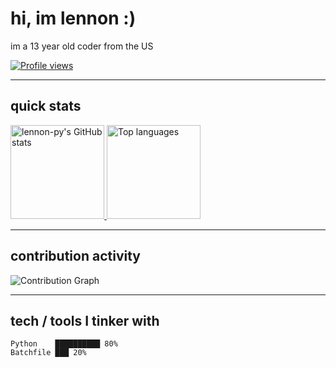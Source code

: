 # hi, im lennon :)

im a 13 year old coder from the US

[![Profile views](https://komarev.com/ghpvc/?username=lennon-py&color=blue)](https://github.com/lennon-py)

---

## quick stats
<p align="left">
  <a href="https://github.com/lennon-py">
    <img height="150" src="https://github-readme-stats.vercel.app/api?username=lennon-py&show_icons=true&count_private=true&theme=github_dark&hide_rank=true" alt="lennon-py's GitHub stats" />
  </a>
  <a href="https://github.com/lennon-py">
    <img height="150" src="https://github-readme-stats.vercel.app/api/top-langs/?username=lennon-py&layout=compact&theme=github_dark&hide=HTML" alt="Top languages" />
  </a>
</p>


---

## contribution activity
![Contribution Graph](https://activity-graph.herokuapp.com/graph?username=lennon-py&area=true&hide_border=true&color=03b3ff&background=0b1226)


---



## tech / tools I tinker with
```text
Python    ██████████ 80%
Batchfile ███ 20%
